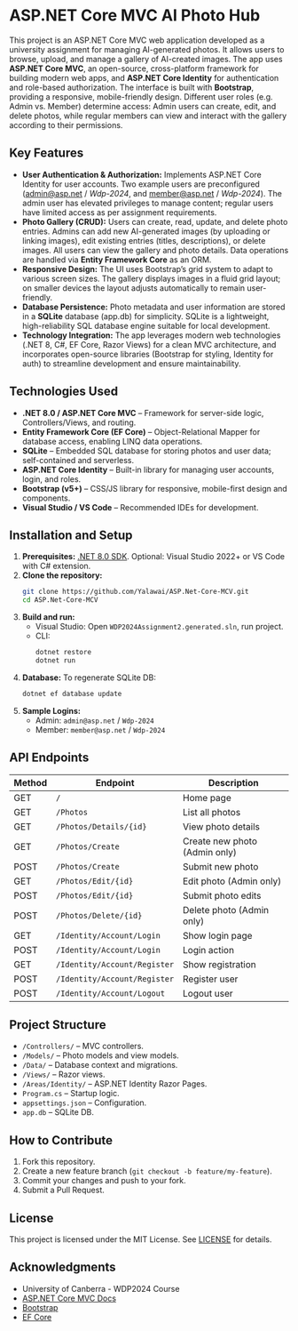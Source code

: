 # ASP.NET Core MVC AI Photo Hub

This project is an ASP.NET Core MVC web application developed as a university assignment for managing AI-generated photos. It allows users to browse, upload, and manage a gallery of AI-created images. The app uses **ASP.NET Core MVC**, an open-source, cross-platform framework for building modern web apps, and **ASP.NET Core Identity** for authentication and role-based authorization. The interface is built with **Bootstrap**, providing a responsive, mobile-friendly design. Different user roles (e.g. Admin vs. Member) determine access: Admin users can create, edit, and delete photos, while regular members can view and interact with the gallery according to their permissions.

## Key Features

- **User Authentication & Authorization:** Implements ASP.NET Core Identity for user accounts. Two example users are preconfigured (admin@asp.net / *Wdp-2024*, and member@asp.net / *Wdp-2024*). The admin user has elevated privileges to manage content; regular users have limited access as per assignment requirements.
- **Photo Gallery (CRUD):** Users can create, read, update, and delete photo entries. Admins can add new AI-generated images (by uploading or linking images), edit existing entries (titles, descriptions), or delete images. All users can view the gallery and photo details. Data operations are handled via **Entity Framework Core** as an ORM.
- **Responsive Design:** The UI uses Bootstrap’s grid system to adapt to various screen sizes. The gallery displays images in a fluid grid layout; on smaller devices the layout adjusts automatically to remain user-friendly.
- **Database Persistence:** Photo metadata and user information are stored in a **SQLite** database (app.db) for simplicity. SQLite is a lightweight, high-reliability SQL database engine suitable for local development.
- **Technology Integration:** The app leverages modern web technologies (.NET 8, C#, EF Core, Razor Views) for a clean MVC architecture, and incorporates open-source libraries (Bootstrap for styling, Identity for auth) to streamline development and ensure maintainability.

## Technologies Used

- **.NET 8.0 / ASP.NET Core MVC** – Framework for server-side logic, Controllers/Views, and routing.
- **Entity Framework Core (EF Core)** – Object-Relational Mapper for database access, enabling LINQ data operations.
- **SQLite** – Embedded SQL database for storing photos and user data; self-contained and serverless.
- **ASP.NET Core Identity** – Built-in library for managing user accounts, login, and roles.
- **Bootstrap (v5+)** – CSS/JS library for responsive, mobile-first design and components.
- **Visual Studio / VS Code** – Recommended IDEs for development.

## Installation and Setup

1. **Prerequisites:** [.NET 8.0 SDK](https://dotnet.microsoft.com/download). Optional: Visual Studio 2022+ or VS Code with C# extension.
2. **Clone the repository:**  
   ```bash
   git clone https://github.com/Yalawai/ASP.Net-Core-MCV.git
   cd ASP.Net-Core-MCV
   ```
3. **Build and run:**  
   - Visual Studio: Open `WDP2024Assignment2.generated.sln`, run project.
   - CLI:
     ```bash
     dotnet restore
     dotnet run
     ```
4. **Database:** To regenerate SQLite DB:
   ```bash
   dotnet ef database update
   ```
5. **Sample Logins:**  
   - Admin: `admin@asp.net` / `Wdp-2024`  
   - Member: `member@asp.net` / `Wdp-2024`

## API Endpoints

| Method | Endpoint                   | Description                                      |
| ------ | -------------------------- | ------------------------------------------------ |
| GET    | `/`                        | Home page                                       |
| GET    | `/Photos`                  | List all photos                                 |
| GET    | `/Photos/Details/{id}`     | View photo details                              |
| GET    | `/Photos/Create`           | Create new photo (Admin only)                   |
| POST   | `/Photos/Create`           | Submit new photo                                |
| GET    | `/Photos/Edit/{id}`        | Edit photo (Admin only)                         |
| POST   | `/Photos/Edit/{id}`        | Submit photo edits                              |
| POST   | `/Photos/Delete/{id}`      | Delete photo (Admin only)                       |
| GET    | `/Identity/Account/Login`  | Show login page                                 |
| POST   | `/Identity/Account/Login`  | Login action                                    |
| GET    | `/Identity/Account/Register` | Show registration                              |
| POST   | `/Identity/Account/Register` | Register user                                  |
| POST   | `/Identity/Account/Logout` | Logout user                                     |



## Project Structure

- `/Controllers/` – MVC controllers.
- `/Models/` – Photo models and view models.
- `/Data/` – Database context and migrations.
- `/Views/` – Razor views.
- `/Areas/Identity/` – ASP.NET Identity Razor Pages.
- `Program.cs` – Startup logic.
- `appsettings.json` – Configuration.
- `app.db` – SQLite DB.

## How to Contribute

1. Fork this repository.
2. Create a new feature branch (`git checkout -b feature/my-feature`).
3. Commit your changes and push to your fork.
4. Submit a Pull Request.

## License

This project is licensed under the MIT License. See [LICENSE](LICENSE) for details.

## Acknowledgments

- University of Canberra - WDP2024 Course
- [ASP.NET Core MVC Docs](https://learn.microsoft.com/aspnet/core)
- [Bootstrap](https://getbootstrap.com)
- [EF Core](https://docs.microsoft.com/ef/core)
